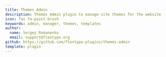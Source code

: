 ```yaml
---
title: Themes Admin
description: Themes Admin plugin to manage site themes for the website frontend.
icon: fas fa-paint-brush
keywords: admin, manager, themes, templates
author:
  name: Sergey Romanenko
  email: support@flextype.org
github: https://github.com/flextype-plugins/themes-admin
template: plugin
---
```

